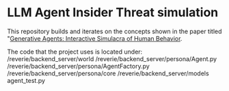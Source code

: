 # LLM Agent Insider Threat simulation

This repository builds and iterates on the concepts shown in the paper titled "[Generative Agents: Interactive Simulacra of Human Behavior](https://arxiv.org/abs/2304.03442).

The code that the project uses is located under:
/reverie/backend_server/world
/reverie/backend_server/persona/Agent.py
/reverie/backend_server/persona/AgentFactory.py
/reverie/backend_server/persona/core
/reverie/backend_server/models
agent_test.py

